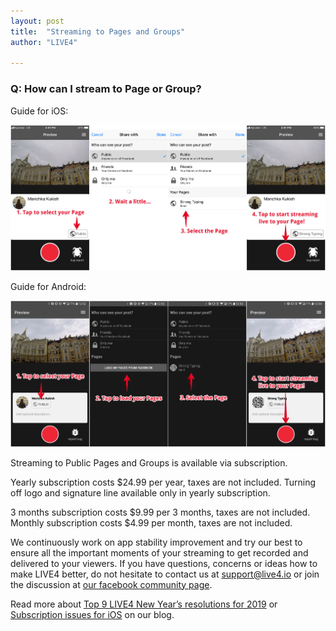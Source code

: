 ```yaml
---
layout: post
title:  "Streaming to Pages and Groups"
author: "LIVE4"

---
```


### Q: How can I stream to Page or Group?

Guide for iOS:

![LIVE4 how to stream on page group iOS](/assets/iOS_page_group.png)

Guide for Android:

![LIVE4 how to stream on page group android](/assets/Android_page_group.png)

Streaming to Public Pages and Groups is available via subscription.

Yearly subscription costs $24.99 per year, taxes are not included.
Turning off logo and signature line available only in yearly subscription.

3 months subscription costs $9.99 per 3 months, taxes are not included.
Monthly subscription costs $4.99 per month, taxes are not included.

We continuously work on app stability improvement and try our best to ensure all the important moments of your
streaming to get recorded and delivered to your viewers. If you have questions, concerns or ideas how to make LIVE4
better, do not hesitate to contact us at [support@live4.io](mailto:support@live4.io) or join the discussion at
[our facebook community page](https://www.facebook.com/LIVE4GoPro/).

Read more about [Top 9 LIVE4 New Year’s resolutions for 2019](https://live4.io/blog/LIVE4-new-year) or
[Subscription issues for iOS](https://live4.io/blog/subscription-issue) on our blog.















